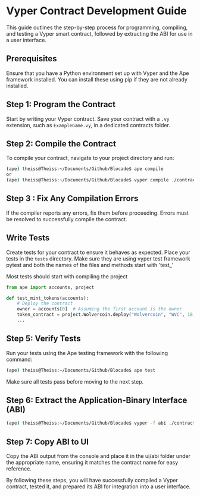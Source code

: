 # Vyper Contract Development Guide

This guide outlines the step-by-step process for programming, compiling, and testing a Vyper smart contract, followed by extracting the ABI for use in a user interface.

## Prerequisites

Ensure that you have a Python environment set up with Vyper and the Ape framework installed. You can install these using pip if they are not already installed.

## Step 1: Program the Contract

Start by writing your Vyper contract. Save your contract with a `.vy` extension, such as `ExampleGame.vy`, in a dedicated contracts folder.

## Step 2: Compile the Contract

To compile your contract, navigate to your project directory and run:
```bash
(ape) theiss@Theiss:~/Documents/Github/Blocade$ ape compile
or 
(ape) theiss@Theiss:~/Documents/Github/Blocade$ vyper compile ./contracts/MyContactName.vy
```

## Step 3 : Fix Any Compilation Errors
If the compiler reports any errors, fix them before proceeding. Errors must be resolved to successfully compile the contract.

## Write Tests
Create tests for your contract to ensure it behaves as expected. Place your tests in the `tests` directory.  Make sure they are using vyper test framework pytest and both the names of the files and methods start with 'test_'

Most tests should start with compiling the project
```python
from ape import accounts, project

def test_mint_tokens(accounts):
    # Deploy the contract
    owner = accounts[0]  # Assuming the first account is the owner
    token_contract = project.Wolvercoin.deploy("Wolvercoin", "WVC", 18, sender=owner)
    ...
```

## Step 5: Verify Tests
Run your tests using the Ape testing framework with the following command:
```bash
(ape) theiss@Theiss:~/Documents/Github/Blocade$ ape test
```
Make sure all tests pass before moving to the next step.


## Step 6: Extract the Application-Binary Interface (ABI)
```bash
(ape) theiss@Theiss:~/Documents/Github/Blocade$ vyper -f abi ./contracts/ExampleGame.vy
```

## Step 7: Copy ABI to UI
Copy the ABI output from the console and place it in the ui/abi folder under the appropriate name, ensuring it matches the contract name for easy reference.

By following these steps, you will have successfully compiled a Vyper contract, tested it, and prepared its ABI for integration into a user interface.
